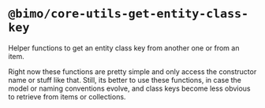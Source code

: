# `@bimo/core-utils-get-entity-class-key`

Helper functions to get an entity class key from another one or from an item.

Right now these functions are pretty simple and only access the constructor name or stuff like that. Still, its better to use these functions, in case the model or naming conventions evolve, and class keys become less obvious to retrieve from items or collections.
